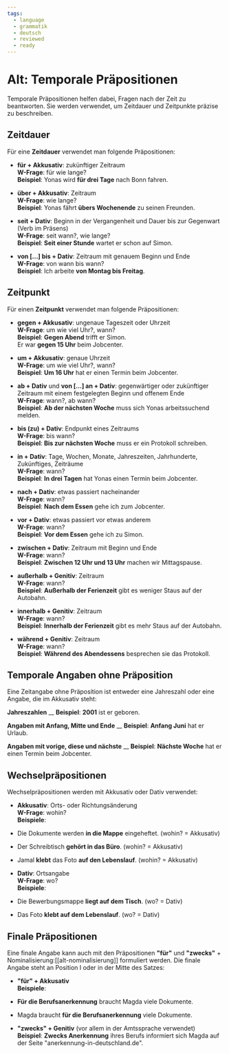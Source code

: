 ```yaml
---
tags:
  - language
  - grammatik
  - deutsch
  - reviewed
  - ready
---
```


# Alt: Temporale Präpositionen

Temporale Präpositionen helfen dabei, Fragen nach der Zeit zu beantworten. Sie werden verwendet, um Zeitdauer und Zeitpunkte präzise zu beschreiben.

## Zeitdauer

Für eine __Zeitdauer__ verwendet man folgende Präpositionen:

- __für + Akkusativ__: zukünftiger Zeitraum  
  __W-Frage__: für wie lange?  
  __Beispiel__: Yonas wird __für drei Tage__ nach Bonn fahren.

- __über + Akkusativ__: Zeitraum  
  __W-Frage__: wie lange?  
  __Beispiel__: Yonas fährt __übers Wochenende__ zu seinen Freunden.

- __seit + Dativ__: Beginn in der Vergangenheit und Dauer bis zur Gegenwart (Verb im Präsens)  
  __W-Frage__: seit wann?, wie lange?  
  __Beispiel__: __Seit einer Stunde__ wartet er schon auf Simon.

- __von [...] bis + Dativ__: Zeitraum mit genauem Beginn und Ende  
  __W-Frage__: von wann bis wann?  
  __Beispiel__: Ich arbeite __von Montag bis Freitag__.

## Zeitpunkt

Für einen __Zeitpunkt__ verwendet man folgende Präpositionen:

- __gegen + Akkusativ__: ungenaue Tageszeit oder Uhrzeit  
  __W-Frage__: um wie viel Uhr?, wann?  
  __Beispiel__: __Gegen Abend__ trifft er Simon.  
  Er war __gegen 15 Uhr__ beim Jobcenter.

- __um + Akkusativ__: genaue Uhrzeit  
  __W-Frage__: um wie viel Uhr?, wann?  
  __Beispiel__: __Um 16 Uhr__ hat er einen Termin beim Jobcenter.

- __ab + Dativ__ und __von [...] an + Dativ__: gegenwärtiger oder zukünftiger Zeitraum mit einem festgelegten Beginn und offenem Ende  
  __W-Frage__: wann?, ab wann?  
  __Beispiel__: __Ab der nächsten Woche__ muss sich Yonas arbeitssuchend melden.

- __bis (zu) + Dativ__: Endpunkt eines Zeitraums  
  __W-Frage__: bis wann?  
  __Beispiel__: __Bis zur nächsten Woche__ muss er ein Protokoll schreiben.

- __in + Dativ__: Tage, Wochen, Monate, Jahreszeiten, Jahrhunderte, Zukünftiges, Zeiträume  
  __W-Frage__: wann?  
  __Beispiel__: __In drei Tagen__ hat Yonas einen Termin beim Jobcenter.

- __nach + Dativ__: etwas passiert nacheinander  
  __W-Frage__: wann?  
  __Beispiel__: __Nach dem Essen__ gehe ich zum Jobcenter.

- __vor + Dativ__: etwas passiert vor etwas anderem  
  __W-Frage__: wann?  
  __Beispiel__: __Vor dem Essen__ gehe ich zu Simon.

- __zwischen + Dativ__: Zeitraum mit Beginn und Ende  
  __W-Frage__: wann?  
  __Beispiel__: __Zwischen 12 Uhr und 13 Uhr__ machen wir Mittagspause.

- __außerhalb + Genitiv__: Zeitraum  
  __W-Frage__: wann?  
  __Beispiel__: __Außerhalb der Ferienzeit__ gibt es weniger Staus auf der Autobahn.

- __innerhalb + Genitiv__: Zeitraum  
  __W-Frage__: wann?  
  __Beispiel__: __Innerhalb der Ferienzeit__ gibt es mehr Staus auf der Autobahn.

- __während + Genitiv__: Zeitraum  
  __W-Frage__: wann?  
  __Beispiel__: __Während des Abendessens__ besprechen sie das Protokoll.

## Temporale Angaben ohne Präposition

Eine Zeitangabe ohne Präposition ist entweder eine Jahreszahl oder eine Angabe, die im Akkusativ steht:

__Jahreszahlen__  __
   __Beispiel__: __2001__ ist er geboren.

__Angaben mit Anfang, Mitte und Ende__  __
   __Beispiel__: __Anfang Juni__ hat er Urlaub.

__Angaben mit vorige, diese und nächste__  __
   __Beispiel__: __Nächste Woche__ hat er einen Termin beim Jobcenter.

## Wechselpräpositionen

Wechselpräpositionen werden mit Akkusativ oder Dativ verwendet:

- __Akkusativ__: Orts- oder Richtungsänderung  
  __W-Frage__: wohin?  
  __Beispiele__:
- Die Dokumente werden __in die Mappe__ eingeheftet. (wohin? = Akkusativ)
- Der Schreibtisch __gehört in das Büro__. (wohin? = Akkusativ)
- Jamal __klebt__ das Foto __auf den Lebenslauf__. (wohin? = Akkusativ)

- __Dativ__: Ortsangabe  
  __W-Frage__: wo?  
  __Beispiele__:
- Die Bewerbungsmappe __liegt auf dem Tisch__. (wo? = Dativ)
- Das Foto __klebt auf dem Lebenslauf__. (wo? = Dativ)

## Finale Präpositionen

Eine finale Angabe kann auch mit den Präpositionen __"für"__ und __"zwecks"__ + Nominalisierung:[[alt-nominalisierung]] formuliert werden. Die finale Angabe steht an Position I oder in der Mitte des Satzes:

- __"für" + Akkusativ__  
  __Beispiele__:
- __Für die Berufsanerkennung__ braucht Magda viele Dokumente.  
- Magda braucht __für die Berufsanerkennung__ viele Dokumente.

- __"zwecks" + Genitiv__ (vor allem in der Amtssprache verwendet)  
  __Beispiel__: __Zwecks Anerkennung__ ihres Berufs informiert sich Magda auf der Seite "anerkennung-in-deutschland.de".
